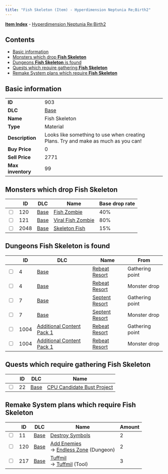```yaml
---
title: "Fish Skeleton (Item) - Hyperdimension Neptunia Re;Birth2"
---
```


[**Item Index**](/neptunia/rb2/item/index.html) - [Hyperdimension Neptunia Re;Birth2](/neptunia/rb2)

## Contents

- [Basic information](#basic-information)
- [Monsters which drop **Fish Skeleton**](#monsters-which-drop-fish-skeleton)
- [Dungeons **Fish Skeleton** is found](#dungeons-fish-skeleton-is-found)
- [Quests which require gathering **Fish Skeleton**](#quests-which-require-gathering-fish-skeleton)
- [Remake System plans which require **Fish Skeleton**](#remake-system-plans-which-require-fish-skeleton)

## Basic information

|   |   |
| -- | -- |
| **ID** | 903 |
| **DLC** | [Base](/neptunia/rb2/dlc/0-base.html) |
| **Name** | Fish Skeleton |
| **Type** | Material |
| **Description** | Looks like something to use when creating Plans. Try and make as much as you can! |
| **Buy Price** | 0 |
| **Sell Price** | 2771 |
| **Max inventory** | 99 |

## Monsters which drop **Fish Skeleton**

|    | ID | DLC | Name | Base drop rate |
| -- | -- | --- | ---- | -------------- |
| <input type="checkbox" id="rb2-monster-0-120" class="trackbox" /> | 120 | [Base](/neptunia/rb2/dlc/0-base.html) | [Fish Zombie](/neptunia/rb2/monster/0-120-fish-zombie.html) | 40% |
| <input type="checkbox" id="rb2-monster-0-121" class="trackbox" /> | 121 | [Base](/neptunia/rb2/dlc/0-base.html) | [Viral Fish Zombie](/neptunia/rb2/monster/0-121-viral-fish-zombie.html) | 80% |
| <input type="checkbox" id="rb2-monster-0-2048" class="trackbox" /> | 2048 | [Base](/neptunia/rb2/dlc/0-base.html) | [Skeleton Fish](/neptunia/rb2/monster/0-2048-skeleton-fish.html) | 15% |

## Dungeons **Fish Skeleton** is found

|    | ID | DLC | Name | From |
| -- | -- | --- | ---- | ---- |
| <input type="checkbox" id="rb2-dungeon-0-4" class="trackbox" /> | 4 | [Base](/neptunia/rb2/dlc/0-base.html) | [Rebeat Resort](/neptunia/rb2/dungeon/0-4-rebeat-resort.html) | Gathering point |
| <input type="checkbox" id="rb2-dungeon-0-4" class="trackbox" /> | 4 | [Base](/neptunia/rb2/dlc/0-base.html) | [Rebeat Resort](/neptunia/rb2/dungeon/0-4-rebeat-resort.html) | Monster drop |
| <input type="checkbox" id="rb2-dungeon-0-7" class="trackbox" /> | 7 | [Base](/neptunia/rb2/dlc/0-base.html) | [Septent Resort](/neptunia/rb2/dungeon/0-7-septent-resort.html) | Gathering point |
| <input type="checkbox" id="rb2-dungeon-0-7" class="trackbox" /> | 7 | [Base](/neptunia/rb2/dlc/0-base.html) | [Septent Resort](/neptunia/rb2/dungeon/0-7-septent-resort.html) | Monster drop |
| <input type="checkbox" id="rb2-dungeon-3-1004" class="trackbox" /> | 1004 | [Additional Content Pack 1](/neptunia/rb2/dlc/3-pack1.html) | [Rebeat Resort](/neptunia/rb2/dungeon/3-1004-rebeat-resort.html) | Gathering point |
| <input type="checkbox" id="rb2-dungeon-3-1004" class="trackbox" /> | 1004 | [Additional Content Pack 1](/neptunia/rb2/dlc/3-pack1.html) | [Rebeat Resort](/neptunia/rb2/dungeon/3-1004-rebeat-resort.html) | Monster drop |

## Quests which require gathering **Fish Skeleton**

|    | ID | DLC | Name |
| -- | -- | --- | ---- |
| <input type="checkbox" id="rb2-quest-0-22" class="trackbox" /> | 22 | [Base](/neptunia/rb2/dlc/0-base.html) | [CPU Candidate Bust Project](/neptunia/rb2/quest/0-22-cpu-candidate-bust-project.html) |

## Remake System plans which require **Fish Skeleton**

|    | ID | DLC | Name | Amount |
| -- | -- | --- | ---- | ------ |
| <input type="checkbox" id="rb2-remake-0-11" class="trackbox" /> | 11 | [Base](/neptunia/rb2/dlc/0-base.html) | [Destroy Symbols](/neptunia/rb2/remake/0-11-destroy-symbols.html) | 2 |
| <input type="checkbox" id="rb2-remake-0-120" class="trackbox" /> | 120 | [Base](/neptunia/rb2/dlc/0-base.html) | [Add Enemies](/neptunia/rb2/remake/0-120-add-enemies.html)<br />→ [Endless Zone](/neptunia/rb2/dungeon/0-5-endless-zone.html) (Dungeon) | 2 |
| <input type="checkbox" id="rb2-remake-0-217" class="trackbox" /> | 217 | [Base](/neptunia/rb2/dlc/0-base.html) | [Tuffmil](/neptunia/rb2/remake/0-217-tuffmil.html)<br />→ [Tuffmil](/neptunia/rb2/item/0-22-tuffmil.html) (Tool) | 3 |